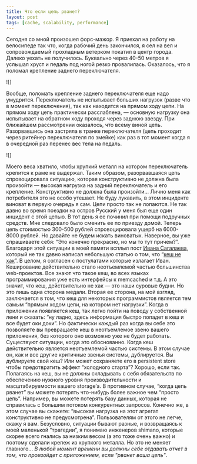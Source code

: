 ```yaml
---
title: Что если цепь рванет?
layout: post
tags: [cache, scalability, performance]
---
```


Сегодня со мной произошел форс-мажор. Я приехал на работу на велосипеде так что, когда рабочий день закончился, я сел на вел и сопровождаемый прохладным ветерком покатил в центр города. Далеко уехать не получилось. Буквально через 40-50 метров я услышал хруст и педаль под ногой резко провалилась. Оказалось, что я поломал крепление заднего переключателя.

![]

Вообще, поломать крепление заднего переключателя еще надо умудрится. Переключатель не испытывает больших нагрузок (разве что в момент переключения), так как находится на прямом ходу цепи. На прямом ходу цепь практически расслаблена, — основную нагрузку она испытывает на обратном ходу проходя через заднюю звезду. При ближайшем рассмотрении оказалось, что всему виной цепь. Разорвавшись она застряла в транке переключателя (цепь проходит через ритейнер переключателя по змейке) как раз в тот момент когда я в очередной раз перенес вес тела на педаль.

![]

Моего веса хватило, чтобы хрупкий металл на котором переключатель крепится к раме не выдержал. Таким образом, разорвавшаяся цепь спровоцировала ситуацию, которая конструктивно не должна была произойти — высокая нагрузка на задний переключатель и его крепление. Конструктивно не должна была произойти... Лично меня как потребителя это не особо утешает. Не буду лукавить, в этом инциденте виноват в первую очередь я сам. Цепи просто так не лопаются. Не так давно во время поездки на остров Русский у меня был еще один инцидент с этой цепью. В тот день я ее починил при помощи подручных средств. Мне следовало было сменить ее по приезду домой. Теперь цепь стоимостью 300-500 рублей спровоцировала ущерб на 6000-8000 рублей. Но давайте не будем искать виноватых. Наверное, вы уже спрашиваете себя: “Это конечно прекрасно, но мы то тут причем?”. Благодаря этой ситуации в моей памяти всплыл пост [Ивана Сагалаева][ref-ivan], который не так давно написал небольшую статью о том, что “[кеш не хак][ref-post]”. В целом, я согласен с постулатами которые излагает Иван. Кеширование действительно стало неотъемлемой частью большинства web-проектов. Все знают что такое кеш, во всех языках программирования уже есть интерфейсы к memcached и т.д. А это значит, что кеш, действительно не хак — это наши суровые будни. Но это лишь одна сторона медали. Вторая ее сторона, на мой взгляд, заключается в том, что кеш для некоторых программистов является тем самым “прямым ходом цепи, на котором нет нагрузки”. Когда в приложении появляется кеш, так легко пойти на поводу у собственной лени и сказать: “ну ладно, здесь информация быстро попадет в кеш и все будет оки доки”. Но фактически каждый раз когда вы себе это позволяете вы превращаете кеш в неотъемлемое звено вашего приложения, без которого оно возможно уже не будет работать. Существуют ситуации, когда это обоснованно. Когда кеш действительно является неотъемлемой частью системы. В этом случае он, как и все другие критичные звенья системы, дублируется. Вы дублируете свой кеш? Или может сохраняете его в persistent store чтобы предотвратить эффект “холодного старта”? Хорошо, если так. Полагаясь на кеш, вы не должны складывать с себя обязательств по обеспечению нужного уровня производительности и масштабируемости вашего storage’а. В противном случае, “когда цепь рванет” вы можете потерять что-нибудь более важное чем “просто цепь”. Например, вы можете потерять базу данных, которая не справилась с большим потоком конкурентных запросов. Конечно же, в этом случае вы скажете: “высокая нагрузка на этот агрегат конструктивно не предусмотрена”. Пользователям от этого не легче, скажу я вам. Безусловно, ситуации бывают разные, и возвращаясь к моей маленькой “трагедии”, я понимаю инженеров shimano, которые скорее всего гнались за низким весом (а это тоже очень важно) и поэтому сделали крепеж из хрупкого металла. Но это не меняет главного... _В любой момент времени вы должны себе отдавать отчет в том, что произойдет с приложением, если "рванет ваша цепь"_.

[ref-ivan]: http://softwaremaniacs.org/
[ref-post]: http://softwaremaniacs.org/blog/2009/06/22/caching-is-not-hack/